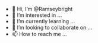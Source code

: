 - 👋 Hi, I’m @Ramseybright
- 👀 I’m interested in ...
- 🌱 I’m currently learning ...
- 💞️ I’m looking to collaborate on ...
- 📫 How to reach me ...

<!---
Ramseybright/Ramseybright is a ✨ special ✨ repository because its `README.md` (this file) appears on your GitHub profile.
You can click the Preview link to take a look at your changes.
--->
